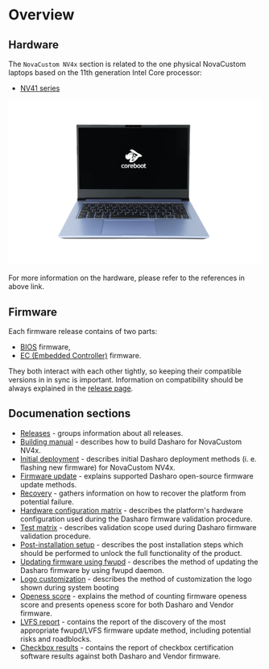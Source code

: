 # Overview

## Hardware

The `NovaCustom NV4x` section is related to the one physical NovaCustom
laptops based on the 11th generation Intel Core processor:

- [NV41 series](https://configurelaptop.eu/nv41-series/)

![](images/NV4x-front-1.png)

For more information on the hardware, please refer to the references in above
link.

## Firmware

Each firmware release contains of two parts:

- [BIOS](https://en.wikipedia.org/wiki/BIOS) firmware,
- [EC (Embedded Controller)](https://en.wikipedia.org/wiki/Embedded_controller)
  firmware.

They both interact with each other tightly, so keeping their compatible versions
in in sync is important. Information on compatibility should be always explained
in the [release page](releases.md).

## Documenation sections

* [Releases](releases.md) - groups information about all releases.
* [Building manual](building-manual.md) - describes how to build Dasharo for
    NovaCustom NV4x.
* [Initial deployment](initial-deployment.md) - describes initial Dasharo
    deployment methods (i. e. flashing new firmware) for NovaCustom NV4x.
* [Firmware update](firmware-update.md) - explains supported Dasharo
    open-source firmware update methods.
* [Recovery](recovery.md) - gathers information on how to recover the platform
    from potential failure.
* [Hardware configuration matrix](hardware-matrix.md) - describes the
    platform's hardware configuration used during the Dasharo firmware
    validation procedure.
* [Test matrix](test-matrix.md) - describes validation scope used during
    Dasharo firmware validation procedure.
* [Post-installation setup](post_install.md) - describes the post installation
    steps which should be performed to unlock the full functionality of the
    product.
* [Updating firmware using fwupd](/common-coreboot-docs/fwupd_usage/) -
    describes the method of updating the Dasharo firmware by using fwupd daemon.
* [Logo customization](/common-coreboot-docs/custom_logo.md) - describes the
    method of customization the logo shown during system booting
* [Openess score](openness_analysis.md) - explains the method of counting
    firmware openess score and presents openess score for both Dasharo and
    Vendor firmware.
* [LVFS report](lvfs_report.md) - contains the report of the discovery of the
    most appropriate fwupd/LVFS firmware update method, including potential
    risks and roadblocks.
* [Checkbox results](compatibility-check-results-ubuntu.md) - contains the
    report of checkbox certification software results against both Dasharo and
    Vendor firmware.
